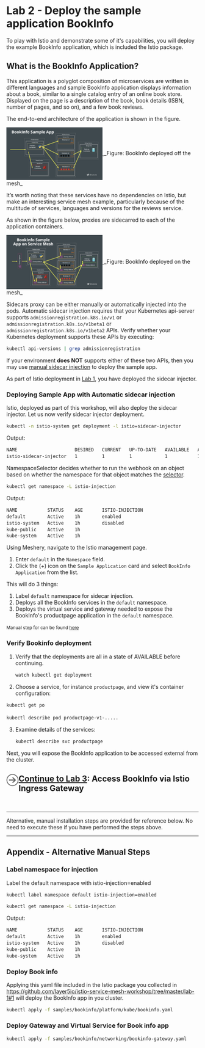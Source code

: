 # Lab 2 - Deploy the sample application BookInfo

To play with Istio and demonstrate some of it's capabilities, you will deploy the example BookInfo application, which is included the Istio package.

## What is the BookInfo Application?

This application is a polyglot composition of microservices are written in different languages and sample BookInfo application displays information about a book, similar to a single catalog entry of an online book store. Displayed on the page is a description of the book, book details (ISBN, number of pages, and so on), and a few book reviews.

The end-to-end architecture of the application is shown in the figure.

<a href="img/bookinfo-off-mesh.png">
<img src="img/bookinfo-off-mesh.png" width="50%" align="center" />
</a>
_Figure: BookInfo deployed off the mesh_

It’s worth noting that these services have no dependencies on Istio, but make an interesting service mesh example, particularly because of the multitude of services, languages and versions for the reviews service.

As shown in the figure below, proxies are sidecarred to each of the application containers.

<a href="img/bookinfo-on-mesh.png">
<img src="img/bookinfo-on-mesh.png" width="50%" align="center" />
</a>
_Figure: BookInfo deployed on the mesh_

Sidecars proxy can be either manually or automatically injected into the pods. Automatic sidecar injection requires that your Kubernetes api-server supports `admissionregistration.k8s.io/v1` or `admissionregistration.k8s.io/v1beta1` or `admissionregistration.k8s.io/v1beta2` APIs. Verify whether your Kubernetes deployment supports these APIs by executing:

```sh
kubectl api-versions | grep admissionregistration
```

If your environment **does NOT** supports either of these two APIs, then you may use [manual sidecar injection](./appendix-manual-injection.md) to deploy the sample app.

As part of Istio deployment in [Lab 1](../lab-1/README.md), you have deployed the sidecar injector.

### <a name="auto"></a> Deploying Sample App with Automatic sidecar injection

Istio, deployed as part of this workshop, will also deploy the sidecar injector. Let us now verify sidecar injector deployment.

```sh
kubectl -n istio-system get deployment -l istio=sidecar-injector
```

Output:

```sh
NAME                     DESIRED   CURRENT   UP-TO-DATE   AVAILABLE   AGE
istio-sidecar-injector   1         1         1            1           1d
```

NamespaceSelector decides whether to run the webhook on an object based on whether the namespace for that object matches the [selector](https://kubernetes.io/docs/concepts/overview/working-with-objects/labels/#label-selectors).

```sh
kubectl get namespace -L istio-injection
```

Output:

```sh
NAME           STATUS    AGE       ISTIO-INJECTION
default        Active    1h        enabled
istio-system   Active    1h        disabled
kube-public    Active    1h
kube-system    Active    1h
```

Using Meshery, navigate to the Istio management page.

1. Enter `default` in the `Namespace` field.
1. Click the (+) icon on the `Sample Application` card and select `BookInfo Application` from the list.

This will do 3 things:

1. Label `default` namespace for sidecar injection.
1. Deploys all the BookInfo services in the `default` namespace.
1. Deploys the virtual service and gateway needed to expose the BookInfo's productpage application in the `default` namespace.

<small>Manual step for can be found [here](#appendix)</small>

### <a name="verify"></a> Verify Bookinfo deployment

1. Verify that the deployments are all in a state of AVAILABLE before continuing.

   ```sh
   watch kubectl get deployment
   ```

2. Choose a service, for instance `productpage`, and view it's container configuration:

```sh
kubectl get po

kubectl describe pod productpage-v1-.....
```

3. Examine details of the services:

   ```sh
   kubectl describe svc productpage
   ```

Next, you will expose the BookInfo application to be accessed external from the cluster.

<h2>
  <a href="../lab-3/README.md">
  <img src="../img/go.svg" width="32" height="32" align="left" />
  Continue to Lab 3</a>: Access BookInfo via Istio Ingress Gateway
</h2>

<br />
<hr />

Alternative, manual installation steps are provided for reference below. No need to execute these if you have performed the steps above.

<hr />

## <a name="appendix"></a> Appendix - Alternative Manual Steps

### Label namespace for injection

Label the default namespace with istio-injection=enabled

```sh
kubectl label namespace default istio-injection=enabled
```

```sh
kubectl get namespace -L istio-injection
```

Output:

```sh
NAME           STATUS    AGE       ISTIO-INJECTION
default        Active    1h        enabled
istio-system   Active    1h        disabled
kube-public    Active    1h
kube-system    Active    1h
```

### Deploy Book info

Applying this yaml file included in the Istio package you collected in https://github.com/layer5io/istio-service-mesh-workshop/tree/master/lab-1#1 will deploy the BookInfo app in you cluster.

```sh
kubectl apply -f samples/bookinfo/platform/kube/bookinfo.yaml
```

### Deploy Gateway and Virtual Service for Book info app

```sh
kubectl apply -f samples/bookinfo/networking/bookinfo-gateway.yaml
```
